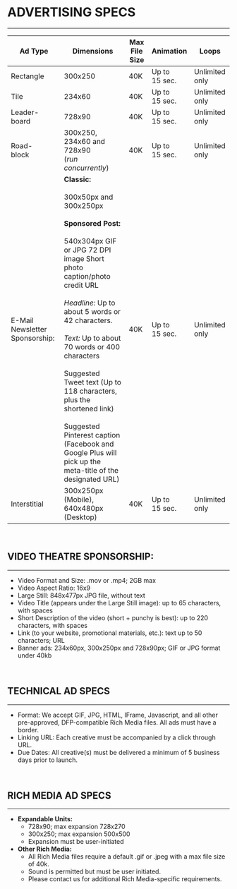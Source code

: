 

# ADVERTISING SPECS
----

|Ad Type|Dimensions|Max File Size|Animation|Loops|
|-------|----------|-------------|---------|-----|
|Rectangle|300x250|40K|Up to<br />15 sec.|Unlimited only|
|Tile|234x60|40K|Up to<br />15 sec.|Unlimited only|
|Leader-<br />board|728x90|40K|Up to<br />15 sec.|Unlimited only|
|Road-<br />block|300x250,<br /> 234x60 and<br />728x90<br />(<i>run concurrently</i>)|40K|Up to<br />15 sec.|Unlimited only|
|E-Mail Newsletter Sponsorship:|**Classic:**<br /><br />300x50px and 300x250px<br /><br />**Sponsored Post:**<br /><br />540x304px GIF or JPG 72 DPI image Short photo caption/photo credit URL<br /><br />*Headline:* Up to about 5 words or 42 characters.<br /><br />*Text:* Up to about 70 words or 400 characters<br /><br />Suggested Tweet text (Up to 118 characters, plus the shortened link)<br /><br />Suggested Pinterest caption (Facebook and Google Plus will pick up the meta-title of the designated URL)|40K|Up to<br />15 sec.|Unlimited only|
|Interstitial|300x250px (Mobile), 640x480px (Desktop)|40K|Up to<br />15 sec.|Unlimited<br />only|


<br />

## VIDEO THEATRE SPONSORSHIP:
---
* Video Format and Size: .mov or .mp4; 2GB max
* Video Aspect Ratio: 16x9
* Large Still: 848x477px JPG file, without text
* Video Title (appears under the Large Still image): up to 65
characters, with spaces
* Short Description of the video (short + punchy is best): up to
220 characters, with spaces
* Link (to your website, promotional materials, etc.): text up to
50 characters; URL
* Banner ads: 234x60px, 300x250px and 728x90px; GIF or
JPG format under 40kb

<br />

## TECHNICAL AD SPECS
---
* Format: We accept GIF, JPG, HTML, IFrame,
Javascript, and all other pre-approved, DFP-compatible Rich
Media files. All ads must have a border.
* Linking URL: Each creative must be accompanied by a click
through URL.
* Due Dates: All creative(s) must be delivered a minimum of
5 business days prior to launch.

<br />

## RICH MEDIA AD SPECS
---
* **Expandable Units:**
    - 728x90; max expansion 728x270
    - 300x250; max expansion 500x500
    - Expansion must be user-initiated
* **Other Rich Media:**
    - All Rich Media files require a default .gif or .jpeg with a
    max file size of 40k.
    - Sound is permitted but must be user initiated.
    - Please contact us for additional Rich Media-specific requirements.

<br />

